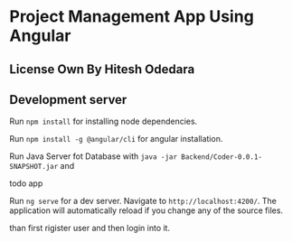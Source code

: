 
# Project Management App Using Angular 

## License Own By Hitesh Odedara

## Development server
Run `npm install` for installing node dependencies.

Run `npm install -g @angular/cli` for angular installation.


Run Java Server fot Database with `java -jar Backend/Coder-0.0.1-SNAPSHOT.jar` and

todo app

Run `ng serve` for a dev server. Navigate to `http://localhost:4200/`. The application will automatically reload if you change any of the source files.

than first rigister user and then login into it.